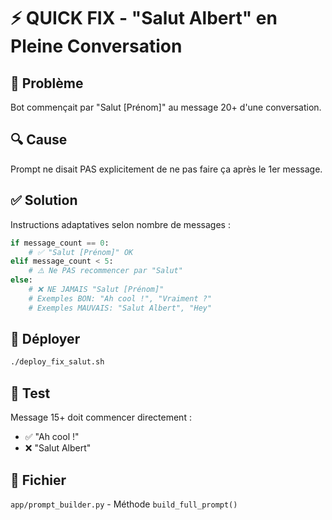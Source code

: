 # ⚡ QUICK FIX - "Salut Albert" en Pleine Conversation

## 🐛 Problème
Bot commençait par "Salut [Prénom]" au message 20+ d'une conversation.

## 🔍 Cause
Prompt ne disait PAS explicitement de ne pas faire ça après le 1er message.

## ✅ Solution
Instructions adaptatives selon nombre de messages :

```python
if message_count == 0:
    # ✅ "Salut [Prénom]" OK
elif message_count < 5:
    # ⚠️ Ne PAS recommencer par "Salut"
else:
    # ❌ NE JAMAIS "Salut [Prénom]"
    # Exemples BON: "Ah cool !", "Vraiment ?"
    # Exemples MAUVAIS: "Salut Albert", "Hey"
```

## 🚀 Déployer
```bash
./deploy_fix_salut.sh
```

## 🧪 Test
Message 15+ doit commencer directement :
- ✅ "Ah cool !"
- ❌ "Salut Albert"

## 📁 Fichier
`app/prompt_builder.py` - Méthode `build_full_prompt()`
